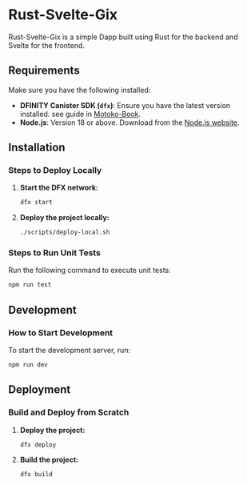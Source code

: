 # Rust-Svelte-Gix

Rust-Svelte-Gix is a simple Dapp built using Rust for the backend and Svelte for the frontend.

## Requirements

Make sure you have the following installed:

- **DFINITY Canister SDK (`dfx`)**: Ensure you have the latest version installed. see guide in [Motoko-Book](https://motoko-book.dev/project-deployment/installing-sdk.html).
- **Node.js**: Version 18 or above. Download from the [Node.js website](https://nodejs.org/).

## Installation

### Steps to Deploy Locally

1. **Start the DFX network:**
   ```bash
   dfx start
   ```
2. **Deploy the project locally:**
   ```bash
   ./scripts/deploy-local.sh
   ```

### Steps to Run Unit Tests

Run the following command to execute unit tests:

```bash
npm run test
```

## Development

### How to Start Development

To start the development server, run:

```bash
npm run dev
```

## Deployment

### Build and Deploy from Scratch

1. **Deploy the project:**
   ```bash
   dfx deploy
   ```

2. **Build the project:**
   ```bash
   dfx build
   ```

